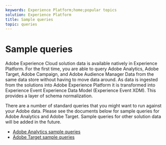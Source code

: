 ```yaml
---
keywords: Experience Platform;home;popular topics
solution: Experience Platform
title: Sample queries
topic: queries
---
```


# Sample queries

Adobe Experience Cloud solution data is available natively in Experience Platform. For the first time, you are able to query Adobe Analytics, Adobe Target, Adobe Campaign, and Adobe Audience Manager Data from the same data store without having to move data around. As data is ingested from the solutions into Adobe Experience Platform it is transformed into Experience Event Experience Data Model (Experience Event XDM). This provides a layer of schema normalization. 

There are a number of standard queries that you might want to run against your Adobe data. Please see the documents below for sample queries for Adobe Analytics and Adobe Target. Sample queries for other solution data will be added in the future.

* [Adobe Analytics sample queries](adobe-analytics.md)
* [Adobe Target sample queries](adobe-target.md)
